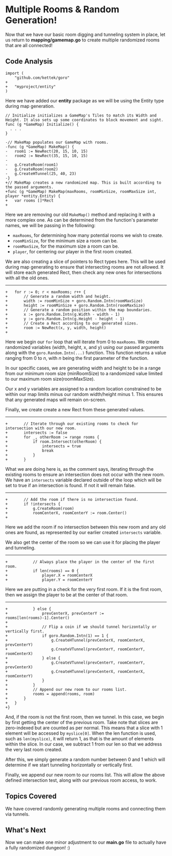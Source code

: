 # Multiple Rooms & Random Generation!
Now that we have our basic room digging and tunneling system in place, let us return to **mapping/gamemap.go** to create multiple randomized rooms that are all connected!

## Code Analysis
```
import (
	"github.com/kettek/goro"
+
+	"myproject/entity"
)

```
Here we have added our **entity** package as we will be using the Entity type during map generation.

```
// Initialize initializes a GameMap's Tiles to match its Width and Height. It also sets up some coordinates to block movement and sight.
func (g *GameMap) Initialize() {
  . . .
}

-// MakeMap populates our GameMap with rooms.
-func (g *GameMap) MakeMap() {
-	room1 := NewRect(20, 15, 10, 15)
-	room2 := NewRect(35, 15, 10, 15)
-
-	g.CreateRoom(room1)
-	g.CreateRoom(room2)
-	g.CreateHTunnel(25, 40, 23)
-}
+// MakeMap creates a new randomized map. This is built according to the passed arguments.
+func (g *GameMap) MakeMap(maxRooms, roomMinSize, roomMaxSize int, player *entity.Entity) {
+	var rooms []*Rect
+
```
Here we are removing our old `MakeMap()` method and replacing it with a more complex one. As can be determined from the function's parameter names, we will be passing in the following:

  * `maxRooms`, for determining how many potential rooms we wish to create.
  * `roomMinSize`, for the minimum size a room can be.
  * `roomMaxSize`, for the maximum size a room can be.
  * `player`, for centering our player in the first room created.

We are also creating a slice of pointers to Rect types here. This will be used during map generating to ensure that intersecting rooms are not allowed. It will store each generated Rect, then check any new ones for intersections with all the old ones.

---
```
+	for r := 0; r < maxRooms; r++ {
+		// Generate a random width and height.
+		width := roomMinSize + goro.Random.Intn(roomMaxSize)
+		height := roomMinSize + goro.Random.Intn(roomMaxSize)
+		// Generate a random position within the map boundaries.
+		x := goro.Random.Intn(g.Width - width - 1)
+		y := goro.Random.Intn(g.Height - height - 1)
+		// Create a Rect according to our generated sizes.
+		room := NewRect(x, y, width, height)
+
```
Here we begin our `for` loop that will iterate from 0 to `maxRooms`. We create randomized variables (width, height, x, and y) using our passed arguments along with the `goro.Random.Intn(...)` function. This function returns a value ranging from 0 to *n*, with *n* being the first parameter of the function.

In our specific cases, we are generating width and height to be in a range from our minimum room size (minRoomSize) to a randomized value limited to our maximum room size(roomMaxSize).

Our x and y variables are assigned to a random location constrained to be within our map limits minus our random width/height minus 1. This ensures that any generated maps will remain on-screen.

Finally, we create create a new Rect from these generated values.

---
```
+		// Iterate through our existing rooms to check for intersection with our new room.
+		intersects := false
+		for _, otherRoom := range rooms {
+			if room.Intersect(otherRoom) {
+				intersects = true
+				break
+			}
+		}
```
What we are doing here is, as the comment says, iterating through the existing rooms to ensure an intersection does not occur with the new room. We have an `intersects` variable declared outside of the loop which will be set to true if an intersection is found. If not it will remain false.

---
```
+		// Add the room if there is no intersection found.
+		if !intersects {
+			g.CreateRoom(room)
+			roomCenterX, roomCenterY := room.Center()
+
```
Here we add the room if no intersection between this new room and any old ones are found, as represented by our earlier created `intersects` variable.

We also get the center of the room so we can use it for placing the player and tunneling.

---
```
+			// Always place the player in the center of the first room.
+			if len(rooms) == 0 {
+				player.X = roomCenterX
+				player.Y = roomCenterY
```
Here we are putting in a check for the very first room. If it is the first room, then we assign the player to be at the center of that room.

---
```
+			} else {
+				prevCenterX, prevCenterY := rooms[len(rooms)-1].Center()
+
+				// Flip a coin if we should tunnel horizontally or vertically first.
+				if goro.Random.Intn(1) == 1 {
+					g.CreateHTunnel(prevCenterX, roomCenterX, prevCenterY)
+					g.CreateVTunnel(prevCenterY, roomCenterY, roomCenterX)
+				} else {
+					g.CreateVTunnel(prevCenterY, roomCenterY, prevCenterX)
+					g.CreateHTunnel(prevCenterX, roomCenterX, roomCenterY)
+				}
+			}
+			// Append our new room to our rooms list.
+			rooms = append(rooms, room)
+		}
+	}
+}
```
And, if the room is not the first room, then we tunnel. In this case, we begin by first getting the center of the previous room. Take note that slices are zero-indexed but are counted as per normal. This means that a slice with 1 element will be accessed by `myslice[0]`. When the len function is used, such as `len(myslice)`, it will return 1, as that is the amount of elements within the slice. In our case, we subtract 1 from our len so that we address the very last room created.

After this, we simply generate a random number between 0 and 1 which will determine if we start tunneling horizontally or vertically first.

Finally, we append our new room to our rooms list. This will allow the above defined intersection test, along with our previous room access, to work.
## Topics Covered
We have covered randomly generating multiple rooms and connecting them via tunnels.

## What's Next
Now we can make one minor adjustment to our **main.go** file to actually have a fully randomized dungeon! :)
